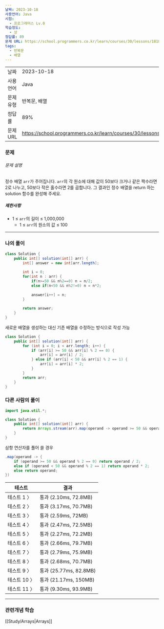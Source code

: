 ```yaml
---
날짜: 2023-10-18
사용언어: Java
시험:
  - 프로그래머스 Lv.0
학습정도:
  - 상
정답률: 89
문제 URL: https://school.programmers.co.kr/learn/courses/30/lessons/181882
tags:
  - 반복문
  - 배열
---
```

|          |                                                                  |
| -------- | ---------------------------------------------------------------- |
| 날짜     | 2023-10-18                                                       |
| 사용 언어 | Java                                                             |
| 문제 유형 | 반복문, 배열                                                     |
| 정답률   | 89%                                                              |
| 문제 URL | https://school.programmers.co.kr/learn/courses/30/lessons/181882 |

### 문제

###### 문제 설명

정수 배열 `arr`가 주어집니다. `arr`의 각 원소에 대해 값이 50보다 크거나 같은 짝수라면 2로 나누고, 50보다 작은 홀수라면 2를 곱합니다. 그 결과인 정수 배열을 return 하는 solution 함수를 완성해 주세요.

##### 제한사항

- 1 ≤ `arr`의 길이 ≤ 1,000,000
    - 1 ≤ `arr`의 원소의 값 ≤ 100

---

### 나의 풀이

```java
class Solution {
    public int[] solution(int[] arr) {
        int[] answer = new int[arr.length];
        
        int i = 0;
        for(int n : arr) {
            if(n>=50 && n%2==0) n = n/2;
            else if(n<50 && n%2!=0) n = n*2;
            
            answer[i++] = n;
        }
        
        return answer;
    }
}
```

새로운 배열을 생성하는 대신 기존 배열을 수정하는 방식으로 작성 가능
``` java
class Solution {
    public int[] solution(int[] arr) {
        for (int i = 0; i < arr.length; i++) {
            if (arr[i] >= 50 && arr[i] % 2 == 0) {
                arr[i] = arr[i] / 2;
            } else if (arr[i] < 50 && arr[i] % 2 == 1) {
                arr[i] = arr[i] * 2;
            }
        }
        return arr;
    }
}
```

### 다른 사람의 풀이

```java
import java.util.*;

class Solution {
    public int[] solution(int[] arr) {
        return Arrays.stream(arr).map(operand -> operand >= 50 && operand % 2 == 0 ? operand / 2 : operand < 50 && operand % 2 == 1 ? operand * 2 : operand).toArray();
    }
}
```

삼항 연산자를 풀어 쓸 경우
``` java
.map(operand -> {
	if (operand >= 50 && operand % 2 == 0) return operand / 2;
	else if (operand < 50 && operand % 2 == 1) return operand * 2;
	else return operand;
})
```

| 테스트       | 결과                   |
| ------------ | ---------------------- |
| 테스트 1 〉  | 통과 (2.10ms, 72.8MB)  |
| 테스트 2 〉  | 통과 (3.17ms, 70.7MB)  |
| 테스트 3 〉  | 통과 (2.59ms, 72MB)    |
| 테스트 4 〉  | 통과 (2.47ms, 72.5MB)  |
| 테스트 5 〉  | 통과 (2.27ms, 72.2MB)  |
| 테스트 6 〉  | 통과 (2.66ms, 79.7MB)  |
| 테스트 7 〉  | 통과 (2.79ms, 75.9MB)  |
| 테스트 8 〉  | 통과 (2.68ms, 70.7MB)  |
| 테스트 9 〉  | 통과 (25.77ms, 82.8MB) |
| 테스트 10 〉 | 통과 (21.17ms, 150MB)  |
| 테스트 11 〉 | 통과 (9.30ms, 93.9MB)  |

---
### 관련개념 학습
[[Study/Arrays|Arrays]]
